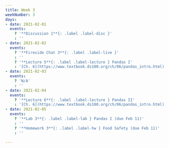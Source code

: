 ```yaml
---
title: Week 3
weekNumber: 3
days:
- date: 2021-02-01
  events:
    ? '**Discussion 1**{: .label .label-disc }'
    : ''
- date: 2021-02-02
  events:
    ? '**Fireside Chat 3**{: .label .label-live }'
    : ''
    ? '**Lecture 5**{: .label .label-lecture } Pandas I'
    : '[Ch. 6](https://www.textbook.ds100.org/ch/06/pandas_intro.html)'
- date: 2021-02-03
  events:
    ? 'N/A'
    : ''
- date: 2021-02-04
  events:
    ? '**Lecture 6**{: .label .label-lecture } Pandas II'
    : '[Ch. 6](https://www.textbook.ds100.org/ch/06/pandas_intro.html)'
- date: 2021-02-05
  events:
    ? '**Lab 3**{: .label .label-lab } Pandas I (due Feb 11)'
    : ''
    ? '**Homework 3**{: .label .label-hw } Food Safety (due Feb 11)'
    : ''

---
```

